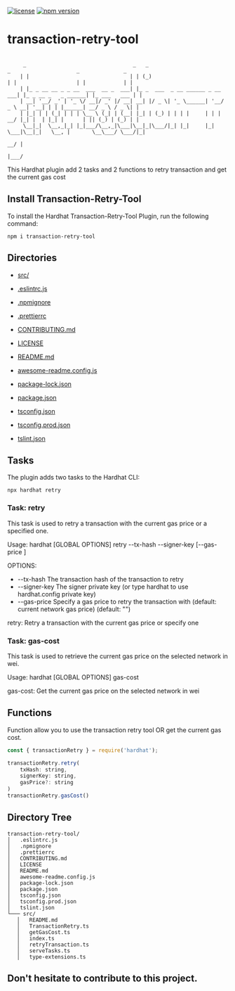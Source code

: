 
[![license](https://img.shields.io/github/license/jamesisaac/react-native-background-task.svg)](https://opensource.org/licenses/MIT)
[![npm version](https://badge.fury.io/js/transaction-retry-tool.svg)](https://badge.fury.io/js/transaction-retry-tool)

# transaction-retry-tool

```

     _                                  _   _                            _                     _              _ 
    | |                                | | (_)                          | |                   | |            | |
    | |_ _ __ __ _ _ __  ___  __ _  ___| |_ _  ___  _ __ ______ _ __ ___| |_ _ __ _   _ ______| |_ ___   ___ | |
    | __| '__/ _' | '_ \/ __|/ _' |/ __| __| |/ _ \| '_ \______| '__/ _ \ __| '__| | | |______| __/ _ \ / _ \| |
    | |_| | | (_| | | | \__ \ (_| | (__| |_| | (_) | | | |     | | |  __/ |_| |  | |_| |      | || (_) | (_) | |
     \__|_|  \__,_|_| |_|___/\__,_|\___|\__|_|\___/|_| |_|     |_|  \___|\__|_|   \__, |       \__\___/ \___/|_|
                                                                                   __/ |                        
                                                                                  |___/                         
```

This Hardhat plugin add 2 tasks and 2 functions to retry transaction and get the current gas cost

## Install Transaction-Retry-Tool

To install the Hardhat Transaction-Retry-Tool Plugin, run the following command:

```shell
npm i transaction-retry-tool
```

## Directories
 - [src/](./src/)

 - [.eslintrc.js](./.eslintrc.js)
 - [.npmignore](./.npmignore)
 - [.prettierrc](./.prettierrc)
 - [CONTRIBUTING.md](./CONTRIBUTING.md)
 - [LICENSE](./LICENSE)
 - [README.md](./README.md)
 - [awesome-readme.config.js](./awesome-readme.config.js)
 - [package-lock.json](./package-lock.json)
 - [package.json](./package.json)
 - [tsconfig.json](./tsconfig.json)
 - [tsconfig.prod.json](./tsconfig.prod.json)
 - [tslint.json](./tslint.json)


    

## Tasks

The plugin adds two tasks to the Hardhat CLI:

```shell
npx hardhat retry
```

### Task: retry

This task is used to retry a transaction with the current gas price or a specified one.

Usage: hardhat [GLOBAL OPTIONS] retry --tx-hash <STRING> --signer-key <STRING> [--gas-price <STRING>]

OPTIONS:

- --tx-hash             The transaction hash of the transaction to retry
- --signer-key          The signer private key (or type hardhat to use hardhat.config private key)
- --gas-price           Specify a gas price to retry the transaction with (default: current network gas price) (default: "")

retry: Retry a transaction with the current gas price or specify one

### Task: gas-cost

This task is used to retrieve the current gas price on the selected network in wei.

Usage: hardhat [GLOBAL OPTIONS] gas-cost

gas-cost: Get the current gas price on the selected network in wei

## Functions

Function allow you to use the transaction retry tool OR get the current gas cost.

```js
const { transactionRetry } = require('hardhat');

transactionRetry.retry(
    txHash: string,
    signerKey: string,
    gasPrice?: string
)
transactionRetry.gasCost()
```

## Directory Tree
```
transaction-retry-tool/
│   .eslintrc.js
│   .npmignore
│   .prettierrc
│   CONTRIBUTING.md
│   LICENSE
│   README.md
│   awesome-readme.config.js
│   package-lock.json
│   package.json
│   tsconfig.json
│   tsconfig.prod.json
│   tslint.json
└─── src/
   │   README.md
   │   TransactionRetry.ts
   │   getGasCost.ts
   │   index.ts
   │   retryTransaction.ts
   │   serveTasks.ts
   │   type-extensions.ts
```
## Don't hesitate to contribute to this project.
